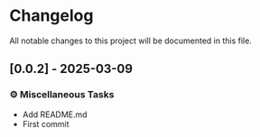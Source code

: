 # Changelog

All notable changes to this project will be documented in this file.

## [0.0.2] - 2025-03-09

### ⚙️ Miscellaneous Tasks

- Add README.md
- First commit

